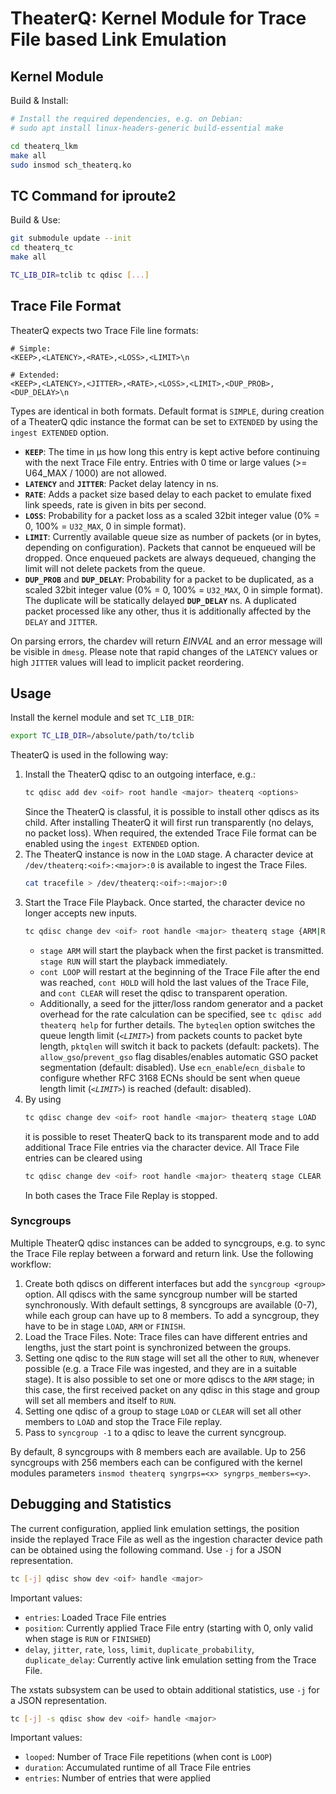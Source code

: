 # TheaterQ: Kernel Module for Trace File based Link Emulation

## Kernel Module
Build & Install:
```bash
# Install the required dependencies, e.g. on Debian:
# sudo apt install linux-headers-generic build-essential make

cd theaterq_lkm
make all
sudo insmod sch_theaterq.ko
```

## TC Command for iproute2
Build & Use:
```bash
git submodule update --init
cd theaterq_tc
make all

TC_LIB_DIR=tclib tc qdisc [...]
```

## Trace File Format
TheaterQ expects two Trace File line formats:
```
# Simple:
<KEEP>,<LATENCY>,<RATE>,<LOSS>,<LIMIT>\n

# Extended:
<KEEP>,<LATENCY>,<JITTER>,<RATE>,<LOSS>,<LIMIT>,<DUP_PROB>,<DUP_DELAY>\n
```
Types are identical in both formats. Default format is `SIMPLE`, during creation of a TheaterQ qdic instance the format can be set to `EXTENDED` by using the `ingest EXTENDED` option.

- **`KEEP`**: The time in µs how long this entry is kept active before continuing with the next Trace File entry. Entries with 0 time or large values (>= U64_MAX / 1000) are not allowed.
- **`LATENCY`** and **`JITTER`**: Packet delay latency in ns.
- **`RATE`**: Adds a packet size based delay to each packet to emulate fixed link speeds, rate is given in bits per second.
- **`LOSS`**: Probability for a packet loss as a scaled 32bit integer value (0% = 0, 100% = `U32_MAX`, 0 in simple format).
- **`LIMIT`**: Currently available queue size as number of packets (or in bytes, depending on configuration). Packets that cannot be enqueued will be dropped. Once enqueued packets are always dequeued, changing the limit will not delete packets from the queue.
- **`DUP_PROB`** and **`DUP_DELAY`**: Probability for a packet to be duplicated, as a scaled 32bit integer value (0% = 0, 100% = `U32_MAX`, 0 in simple format). The duplicate will be statically delayed **`DUP_DELAY`** ns. A duplicated packet processed like any other, thus it is additionally affected by the `DELAY` and `JITTER`.

On parsing errors, the chardev will return *EINVAL* and an error message will be visible in `dmesg`.
Please note that rapid changes of the `LATENCY` values or high `JITTER` values will lead to implicit packet reordering.

## Usage
Install the kernel module and set `TC_LIB_DIR`:
```bash
export TC_LIB_DIR=/absolute/path/to/tclib
```

TheaterQ is used in the following way:

1. Install the TheaterQ qdisc to an outgoing interface, e.g.:
   ```bash
   tc qdisc add dev <oif> root handle <major> theaterq <options>
   ```
   Since the TheaterQ is classful, it is possible to install other qdiscs as its child. After installing TheaterQ it will first run transparently (no delays, no packet loss).
   When required, the extended Trace File format can be enabled using the `ingest EXTENDED` option.
2. The TheaterQ instance is now in the `LOAD` stage. A character device at `/dev/theaterq:<oif>:<major>:0` is available to ingest the Trace Files.
   ```bash
   cat tracefile > /dev/theaterq:<oif>:<major>:0
   ```
3. Start the Trace File Playback. Once started, the character device no longer accepts new inputs.
   ```bash
   tc qdisc change dev <oif> root handle <major> theaterq stage {ARM|RUN} cont {LOOP|CLEAR|HOLD}
   ```
   - `stage ARM` will start the playback when the first packet is transmitted. `stage RUN` will start the playback immediately.
   - `cont LOOP` will restart at the beginning of the Trace File after the end was reached, `cont HOLD` will hold the last values of the Trace File, and `cont CLEAR` will reset the qdisc to transparent operation.
   - Additionally, a seed for the jitter/loss random generator and a packet overhead for the rate calculation can be specified, see `tc qdisc add theaterq help` for further details. 
   The `byteqlen` option switches the queue length limit (*`<LIMIT>`*) from packets counts to packet byte length, `pktqlen` will switch it back to packets (default: packets).
   The `allow_gso`/`prevent_gso` flag disables/enables automatic GSO packet segmentation (default: disabled). 
   Use `ecn_enable`/`ecn_disbale` to configure whether RFC 3168 ECNs should be sent when queue length limit (*`<LIMIT>`*) is reached (default: disabled).
4. By using 
   ```bash
   tc qdisc change dev <oif> root handle <major> theaterq stage LOAD
   ```
   it is possible to reset TheaterQ back to its transparent mode and to add additional Trace File entries via the character device. All Trace File entries can be cleared using
   ```bash
   tc qdisc change dev <oif> root handle <major> theaterq stage CLEAR
   ```
   In both cases the Trace File Replay is stopped.

### Syncgroups
Multiple TheaterQ qdisc instances can be added to syncgroups, e.g. to sync the Trace File replay between a forward and return link. Use the following workflow:
1. Create both qdiscs on different interfaces but add the `syncgroup <group>` option. All qdiscs with the same syncgroup number will be started synchronously. With default settings, 8 syncgroups are available (0-7), while each group can have up to 8 members. To add a syncgroup, they have to be in stage `LOAD`, `ARM` or `FINISH`.
2. Load the Trace Files. Note: Trace files can have different entries and lengths, just the start point is synchronized between the groups.
3. Setting one qdisc to the `RUN` stage will set all the other to `RUN`, whenever possible (e.g. a Trace File was ingested, and they are in a suitable stage).
It is also possible to set one or more qdiscs to the `ARM` stage; in this case, the first received packet on any qdisc in this stage and group will set all members and itself to `RUN`.
4. Setting one qdisc of a group to stage `LOAD` or `CLEAR` will set all other members to `LOAD` and stop the Trace File replay.
5. Pass to `syncgroup -1` to a qdisc to leave the current syncgroup.

By default, 8 syncgroups with 8 members each are available. Up to 256 syncgroups with 256 members each can be configured with the kernel modules parameters `insmod theaterq syngrps=<x> syngrps_members=<y>`.

## Debugging and Statistics

The current configuration, applied link emulation settings, the position inside the replayed Trace File as well as the ingestion character device path can be obtained using the following command. Use `-j` for a JSON representation.
```bash
tc [-j] qdisc show dev <oif> handle <major>
```
Important values:
- `entries`: Loaded Trace File entries
- `position`: Currently applied Trace File entry (starting with 0, only valid when stage is `RUN` or `FINISHED`)
- `delay`, `jitter`, `rate`, `loss`, `limit`, `duplicate_probability`, `duplicate_delay`: Currently active link emulation setting from the Trace File. 

The xstats subsystem can be used to obtain additional statistics, use `-j` for a JSON representation.
```bash
tc [-j] -s qdisc show dev <oif> handle <major>
```
Important values:
- `looped`: Number of Trace File repetitions (when cont is `LOOP`)
- `duration`: Accumulated runtime of all Trace File entries
- `entries`: Number of entries that were applied
